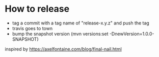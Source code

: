 How to release
==============

* tag a commit with a tag name of "release-x.y.z" and push the tag
* travis goes to town
* bump the snapshot version (mvn versions:set -DnewVersion=1.0.0-SNAPSHOT)

inspired by https://axelfontaine.com/blog/final-nail.html
